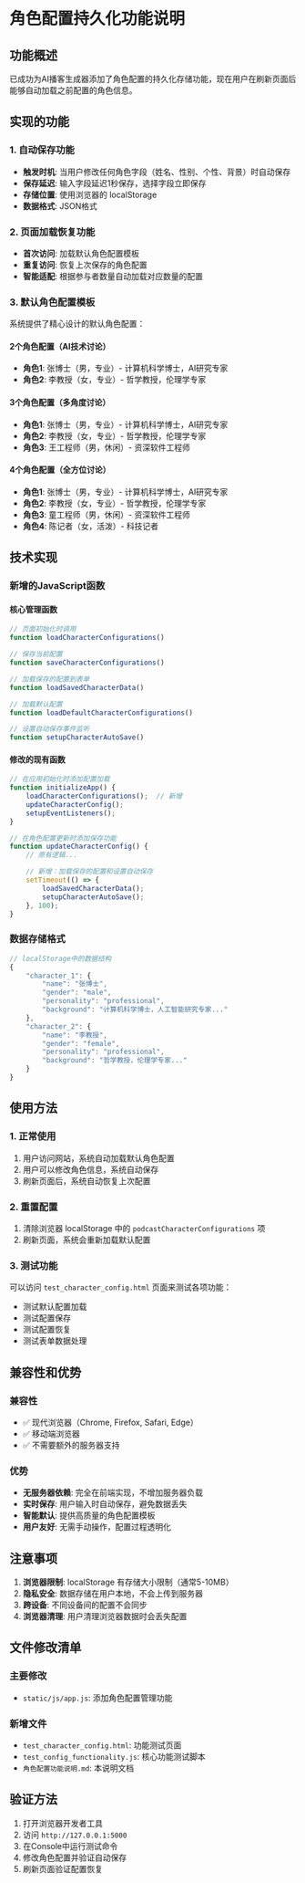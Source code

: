 # 角色配置持久化功能说明

## 功能概述

已成功为AI播客生成器添加了角色配置的持久化存储功能，现在用户在刷新页面后能够自动加载之前配置的角色信息。

## 实现的功能

### 1. 自动保存功能
- **触发时机**: 当用户修改任何角色字段（姓名、性别、个性、背景）时自动保存
- **保存延迟**: 输入字段延迟1秒保存，选择字段立即保存
- **存储位置**: 使用浏览器的 localStorage
- **数据格式**: JSON格式

### 2. 页面加载恢复功能
- **首次访问**: 加载默认角色配置模板
- **重复访问**: 恢复上次保存的角色配置
- **智能适配**: 根据参与者数量自动加载对应数量的配置

### 3. 默认角色配置模板
系统提供了精心设计的默认角色配置：

#### 2个角色配置（AI技术讨论）
- **角色1**: 张博士（男，专业）- 计算机科学博士，AI研究专家
- **角色2**: 李教授（女，专业）- 哲学教授，伦理学专家

#### 3个角色配置（多角度讨论）
- **角色1**: 张博士（男，专业）- 计算机科学博士，AI研究专家
- **角色2**: 李教授（女，专业）- 哲学教授，伦理学专家
- **角色3**: 王工程师（男，休闲）- 资深软件工程师

#### 4个角色配置（全方位讨论）
- **角色1**: 张博士（男，专业）- 计算机科学博士，AI研究专家
- **角色2**: 李教授（女，专业）- 哲学教授，伦理学专家
- **角色3**: 童工程师（男，休闲）- 资深软件工程师
- **角色4**: 陈记者（女，活泼）- 科技记者

## 技术实现

### 新增的JavaScript函数

#### 核心管理函数
```javascript
// 页面初始化时调用
function loadCharacterConfigurations()

// 保存当前配置
function saveCharacterConfigurations()

// 加载保存的配置到表单
function loadSavedCharacterData()

// 加载默认配置
function loadDefaultCharacterConfigurations()

// 设置自动保存事件监听
function setupCharacterAutoSave()
```

#### 修改的现有函数
```javascript
// 在应用初始化时添加配置加载
function initializeApp() {
    loadCharacterConfigurations();  // 新增
    updateCharacterConfig();
    setupEventListeners();
}

// 在角色配置更新时添加保存功能
function updateCharacterConfig() {
    // 原有逻辑...

    // 新增：加载保存的配置和设置自动保存
    setTimeout(() => {
        loadSavedCharacterData();
        setupCharacterAutoSave();
    }, 100);
}
```

### 数据存储格式

```javascript
// localStorage中的数据结构
{
    "character_1": {
        "name": "张博士",
        "gender": "male",
        "personality": "professional",
        "background": "计算机科学博士，人工智能研究专家..."
    },
    "character_2": {
        "name": "李教授",
        "gender": "female",
        "personality": "professional",
        "background": "哲学教授，伦理学专家..."
    }
}
```

## 使用方法

### 1. 正常使用
1. 用户访问网站，系统自动加载默认角色配置
2. 用户可以修改角色信息，系统自动保存
3. 刷新页面后，系统自动恢复上次配置

### 2. 重置配置
1. 清除浏览器 localStorage 中的 `podcastCharacterConfigurations` 项
2. 刷新页面，系统会重新加载默认配置

### 3. 测试功能
可以访问 `test_character_config.html` 页面来测试各项功能：
- 测试默认配置加载
- 测试配置保存
- 测试配置恢复
- 测试表单数据处理

## 兼容性和优势

### 兼容性
- ✅ 现代浏览器（Chrome, Firefox, Safari, Edge）
- ✅ 移动端浏览器
- ✅ 不需要额外的服务器支持

### 优势
- **无服务器依赖**: 完全在前端实现，不增加服务器负载
- **实时保存**: 用户输入时自动保存，避免数据丢失
- **智能默认**: 提供高质量的角色配置模板
- **用户友好**: 无需手动操作，配置过程透明化

## 注意事项

1. **浏览器限制**: localStorage 有存储大小限制（通常5-10MB）
2. **隐私安全**: 数据存储在用户本地，不会上传到服务器
3. **跨设备**: 不同设备间的配置不会同步
4. **浏览器清理**: 用户清理浏览器数据时会丢失配置

## 文件修改清单

### 主要修改
- `static/js/app.js`: 添加角色配置管理功能

### 新增文件
- `test_character_config.html`: 功能测试页面
- `test_config_functionality.js`: 核心功能测试脚本
- `角色配置功能说明.md`: 本说明文档

## 验证方法

1. 打开浏览器开发者工具
2. 访问 `http://127.0.0.1:5000`
3. 在Console中运行测试命令
4. 修改角色配置并验证自动保存
5. 刷新页面验证配置恢复